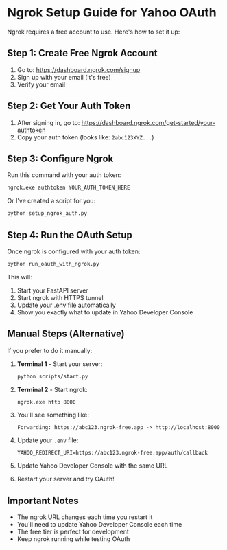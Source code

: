 # Ngrok Setup Guide for Yahoo OAuth

Ngrok requires a free account to use. Here's how to set it up:

## Step 1: Create Free Ngrok Account

1. Go to: https://dashboard.ngrok.com/signup
2. Sign up with your email (it's free)
3. Verify your email

## Step 2: Get Your Auth Token

1. After signing in, go to: https://dashboard.ngrok.com/get-started/your-authtoken
2. Copy your auth token (looks like: `2abc123XYZ...`)

## Step 3: Configure Ngrok

Run this command with your auth token:
```bash
ngrok.exe authtoken YOUR_AUTH_TOKEN_HERE
```

Or I've created a script for you:
```bash
python setup_ngrok_auth.py
```

## Step 4: Run the OAuth Setup

Once ngrok is configured with your auth token:
```bash
python run_oauth_with_ngrok.py
```

This will:
1. Start your FastAPI server
2. Start ngrok with HTTPS tunnel
3. Update your .env file automatically
4. Show you exactly what to update in Yahoo Developer Console

## Manual Steps (Alternative)

If you prefer to do it manually:

1. **Terminal 1** - Start your server:
   ```bash
   python scripts/start.py
   ```

2. **Terminal 2** - Start ngrok:
   ```bash
   ngrok.exe http 8000
   ```

3. You'll see something like:
   ```
   Forwarding: https://abc123.ngrok-free.app -> http://localhost:8000
   ```

4. Update your `.env` file:
   ```
   YAHOO_REDIRECT_URI=https://abc123.ngrok-free.app/auth/callback
   ```

5. Update Yahoo Developer Console with the same URL

6. Restart your server and try OAuth!

## Important Notes

- The ngrok URL changes each time you restart it
- You'll need to update Yahoo Developer Console each time
- The free tier is perfect for development
- Keep ngrok running while testing OAuth